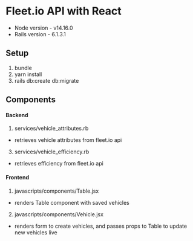 # Fleet.io API with React

* Node version - v14.16.0
* Rails version - 6.1.3.1

## Setup
1. bundle
2. yarn install
3. rails db:create db:migrate

## Components

#### Backend
1. services/vehicle_attributes.rb
 - retrieves vehicle attributes from fleet.io api

3. services/vehicle_efficiency.rb
 - retrieves efficiency from fleet.io api

#### Frontend
1. javascripts/components/Table.jsx
 - renders Table component with saved vehicles

2. javascripts/components/Vehicle.jsx
 - renders form to create vehicles, and passes props to Table to update new vehicles live 

